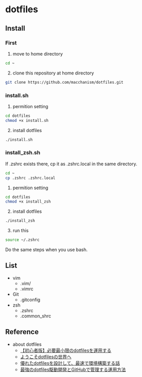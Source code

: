 # dotfiles

## Install
### First
1. move to home directory
```sh
cd ~
```

2. clone this repository at home directory
```sh
git clone https://github.com/macchanism/dotfiles.git
```

### install.sh
1. permition setting
```sh
cd dotfiles
chmod +x install.sh
```

2. install dotfiles
```sh
./install.sh
```

### install_zsh.sh
If .zshrc exists there, cp it as .zshrc.local in the same directory.
```sh
cd ~
cp .zshrc .zshrc.local
```

1. permition setting
```sh
cd dotfiles
chmod +x install_zsh
```

2. install dotfiles
```sh
./install_zsh
```

3. run this
```sh
source ~/.zshrc
```

Do the same steps when you use bash.


## List
 - vim
     - .vim/
     - .vimrc
 - Git
     - .gitconfig
 - zsh
     - .zshrc
     - .common_shrc


## Reference
 - about dotfiles
     - [【初心者版】必要最小限のdotfilesを運用する](https://qiita.com/ganariya/items/d9adffc6535dfca6784b)
     - [ようこそdotfilesの世界へ](https://qiita.com/yutkat/items/c6c7584d9795799ee164)
     - [優れたdotfilesを設計して、最速で環境構築する話](https://qiita.com/b4b4r07/items/24872cdcbec964ce2178)
     - [最強のdotfiles駆動開発とGitHubで管理する運用方法](https://qiita.com/b4b4r07/items/b70178e021bef12cd4a2)
